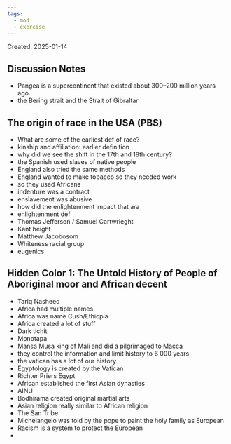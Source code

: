 ```yaml
---
tags:
  - mod
  - exercise
---
```

Created: 2025-01-14

## Discussion Notes
- Pangea is a supercontinent that existed about 300–200 million years ago.
- the Bering strait and the Strait of Gibraltar 

## The origin of race in the USA (PBS)
- What are some of the earliest def of race?
- kinship and affiliation: earlier definition
- why did we see the shift in the 17th and 18th century?
- the Spanish used slaves of native people
- England also tried the same methods
- England wanted to make tobacco so they needed work
- so they used Africans
- indenture was a contract
- enslavement was abusive
- how did the enlightenment impact that ara
- enlightenment def
- Thomas Jefferson / Samuel Cartwrieght
- Kant height
- Matthew Jacobosom
- Whiteness racial group
- eugenics
  
## Hidden Color 1: The Untold History of People of Aboriginal moor and African decent
- Tariq Nasheed
- Africa had multiple names
- Africa was name Cush/Ethiopia
- Africa created a lot of stuff
- Dark tichit
- Monotapa
- Mansa Musa king of Mali and did a pilgrimaged to Macca
- they control the information and limit history to 6 000 years
- the vatican has a lot of our history
- Egyptology is created by the Vatican
- Richter Priers Egypt
- African established the first Asian dynasties
- AINU
- Bodhirama created original martial arts
- Asian religion really similar to African religion
- The San Tribe
- Michelangelo was told by the pope to paint the holy family as European
- Racism is a system to protect the European
-